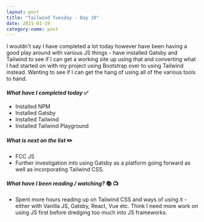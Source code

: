 ```yaml
---
layout: post
title: "Tailwind Tuesday - Day 10"
date: 2021-01-19
category-name: post
---
```


I wouldn't say I have completed a lot today however have been having a good play around with various JS things - have installed Gatsby and Tailwind to see if I can get a working site up using that and converting what I had started on with my project using Bootstrap over to using Tailwind instead.  Wanting to see if I can get the hang of using all of the various tools to hand.

#### ***What have I completed today*** :white_check_mark:

- Installed NPM
- Installed Gatsby
- Installed Tailwind
- Installed Tailwind Playground

#### ***What is next on the list*** :pencil2:

- FCC JS
- Further investigation into using Gatsby as a platform going forward as well as incorporating Tailwind CSS.

#### ***What have I been reading / watching?*** :books: :tv:

- Spent more hours reading up on Tailwind CSS and ways of using it - either with Vanilla JS, Gatsby, React, Vue etc.  Think I need more work on using JS first before dredging too much into JS frameworks.
